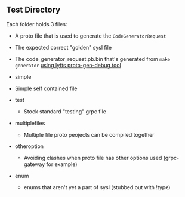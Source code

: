 ## Test Directory

Each folder holds 3 files:
- A proto file that is used to generate the `CodeGeneratorRequest`
- The expected correct "golden" sysl file
- The code_generator_request.pb.bin that's generated from `make generator` [using lyfts proto-gen-debug tool](https://github.com/lyft/protoc-gen-star/blob/master/protoc-gen-debug)

- simple
 - Simple self contained file
- test
    - Stock standard "testing" grpc file
- multiplefiles
    - Multiple file proto peojects can be compiled together
- otheroption
    - Avoiding clashes when proto file has other options used (grpc-gateway for example)
- enum
    - enums that aren't yet a part of sysl (stubbed out with !type)
